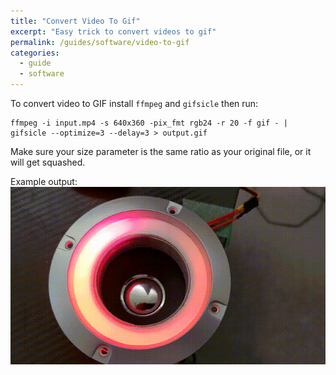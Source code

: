 ```yaml
---
title: "Convert Video To Gif"
excerpt: "Easy trick to convert videos to gif"
permalink: /guides/software/video-to-gif
categories:
  - guide
  - software
---
```


To convert video to GIF install `ffmpeg` and `gifsicle` then run:

```
ffmpeg -i input.mp4 -s 640x360 -pix_fmt rgb24 -r 20 -f gif - | gifsicle --optimize=3 --delay=3 > output.gif
```

Make sure your size parameter is the same ratio as your original file, or it will get squashed.

Example output:
![serial-pixel LEDs](/assets/images/posts/blog/chatbox/leds.gif)
